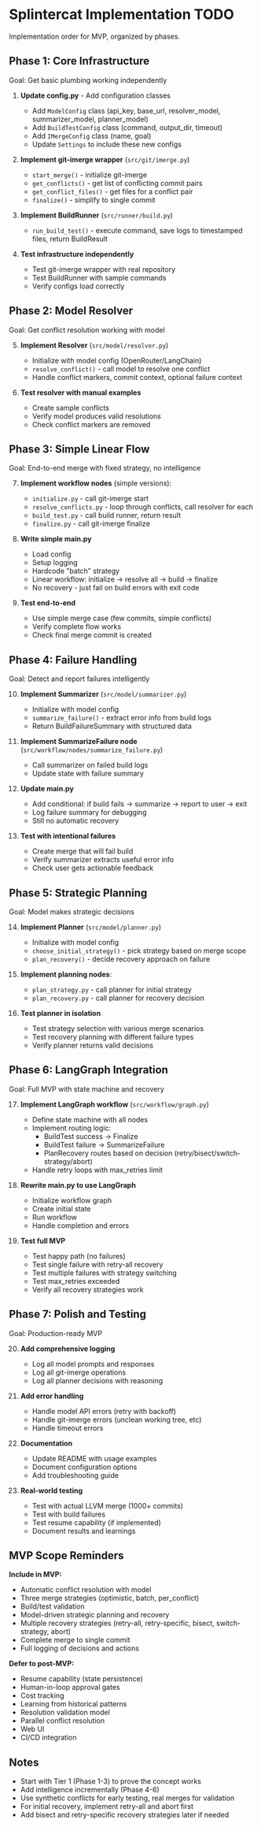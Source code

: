 # Splintercat Implementation TODO

Implementation order for MVP, organized by phases.

## Phase 1: Core Infrastructure

Goal: Get basic plumbing working independently

1. **Update config.py** - Add configuration classes
   - Add `ModelConfig` class (api_key, base_url, resolver_model, summarizer_model, planner_model)
   - Add `BuildTestConfig` class (command, output_dir, timeout)
   - Add `IMergeConfig` class (name, goal)
   - Update `Settings` to include these new configs

2. **Implement git-imerge wrapper** (`src/git/imerge.py`)
   - `start_merge()` - initialize git-imerge
   - `get_conflicts()` - get list of conflicting commit pairs
   - `get_conflict_files()` - get files for a conflict pair
   - `finalize()` - simplify to single commit

3. **Implement BuildRunner** (`src/runner/build.py`)
   - `run_build_test()` - execute command, save logs to timestamped files, return BuildResult

4. **Test infrastructure independently**
   - Test git-imerge wrapper with real repository
   - Test BuildRunner with sample commands
   - Verify configs load correctly

## Phase 2: Model Resolver

Goal: Get conflict resolution working with model

5. **Implement Resolver** (`src/model/resolver.py`)
   - Initialize with model config (OpenRouter/LangChain)
   - `resolve_conflict()` - call model to resolve one conflict
   - Handle conflict markers, commit context, optional failure context

6. **Test resolver with manual examples**
   - Create sample conflicts
   - Verify model produces valid resolutions
   - Check conflict markers are removed

## Phase 3: Simple Linear Flow

Goal: End-to-end merge with fixed strategy, no intelligence

7. **Implement workflow nodes** (simple versions):
   - `initialize.py` - call git-imerge start
   - `resolve_conflicts.py` - loop through conflicts, call resolver for each
   - `build_test.py` - call build runner, return result
   - `finalize.py` - call git-imerge finalize

8. **Write simple main.py**
   - Load config
   - Setup logging
   - Hardcode "batch" strategy
   - Linear workflow: initialize → resolve all → build → finalize
   - No recovery - just fail on build errors with exit code

9. **Test end-to-end**
   - Use simple merge case (few commits, simple conflicts)
   - Verify complete flow works
   - Check final merge commit is created

## Phase 4: Failure Handling

Goal: Detect and report failures intelligently

10. **Implement Summarizer** (`src/model/summarizer.py`)
    - Initialize with model config
    - `summarize_failure()` - extract error info from build logs
    - Return BuildFailureSummary with structured data

11. **Implement SummarizeFailure node** (`src/workflow/nodes/summarize_failure.py`)
    - Call summarizer on failed build logs
    - Update state with failure summary

12. **Update main.py**
    - Add conditional: if build fails → summarize → report to user → exit
    - Log failure summary for debugging
    - Still no automatic recovery

13. **Test with intentional failures**
    - Create merge that will fail build
    - Verify summarizer extracts useful error info
    - Check user gets actionable feedback

## Phase 5: Strategic Planning

Goal: Model makes strategic decisions

14. **Implement Planner** (`src/model/planner.py`)
    - Initialize with model config
    - `choose_initial_strategy()` - pick strategy based on merge scope
    - `plan_recovery()` - decide recovery approach on failure

15. **Implement planning nodes**:
    - `plan_strategy.py` - call planner for initial strategy
    - `plan_recovery.py` - call planner for recovery decision

16. **Test planner in isolation**
    - Test strategy selection with various merge scenarios
    - Test recovery planning with different failure types
    - Verify planner returns valid decisions

## Phase 6: LangGraph Integration

Goal: Full MVP with state machine and recovery

17. **Implement LangGraph workflow** (`src/workflow/graph.py`)
    - Define state machine with all nodes
    - Implement routing logic:
      - BuildTest success → Finalize
      - BuildTest failure → SummarizeFailure
      - PlanRecovery routes based on decision (retry/bisect/switch-strategy/abort)
    - Handle retry loops with max_retries limit

18. **Rewrite main.py to use LangGraph**
    - Initialize workflow graph
    - Create initial state
    - Run workflow
    - Handle completion and errors

19. **Test full MVP**
    - Test happy path (no failures)
    - Test single failure with retry-all recovery
    - Test multiple failures with strategy switching
    - Test max_retries exceeded
    - Verify all recovery strategies work

## Phase 7: Polish and Testing

Goal: Production-ready MVP

20. **Add comprehensive logging**
    - Log all model prompts and responses
    - Log all git-imerge operations
    - Log all planner decisions with reasoning

21. **Add error handling**
    - Handle model API errors (retry with backoff)
    - Handle git-imerge errors (unclean working tree, etc)
    - Handle timeout errors

22. **Documentation**
    - Update README with usage examples
    - Document configuration options
    - Add troubleshooting guide

23. **Real-world testing**
    - Test with actual LLVM merge (1000+ commits)
    - Test with build failures
    - Test resume capability (if implemented)
    - Document results and learnings

## MVP Scope Reminders

**Include in MVP:**
- Automatic conflict resolution with model
- Three merge strategies (optimistic, batch, per_conflict)
- Build/test validation
- Model-driven strategic planning and recovery
- Multiple recovery strategies (retry-all, retry-specific, bisect, switch-strategy, abort)
- Complete merge to single commit
- Full logging of decisions and actions

**Defer to post-MVP:**
- Resume capability (state persistence)
- Human-in-loop approval gates
- Cost tracking
- Learning from historical patterns
- Resolution validation model
- Parallel conflict resolution
- Web UI
- CI/CD integration

## Notes

- Start with Tier 1 (Phase 1-3) to prove the concept works
- Add intelligence incrementally (Phase 4-6)
- Use synthetic conflicts for early testing, real merges for validation
- For initial recovery, implement retry-all and abort first
- Add bisect and retry-specific recovery strategies later if needed
